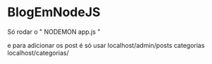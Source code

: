 # BlogEmNodeJS
Só rodar o " NODEMON app.js "

e para adicionar os post é só usar localhost/admin/posts
categorias localhost/categorias/
